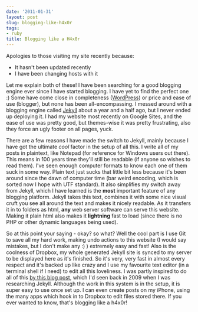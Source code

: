 ```yaml
---
date: '2011-01-31'
layout: post
slug: blogging-like-h4x0r
tags:
- ruby
title: Blogging like a H4x0r
---
```


Apologies to those visiting my site recently because:

* It hasn't been updated recently
* I have been changing hosts with it

Let me explain both of these! I have been searching for a good 
blogging engine ever since I have started blogging. I have yet 
to find the perfect one :) Some have come close in completeness 
([WordPress][WP]) or price and ease of use (blogger), but none 
has been all-encompassing. I messed around with a blogging engine 
called [Jekyll][JK] about a year and a half ago, but I never ended 
up deploying it. I had my website most recently on Google Sites, 
and the ease of use was pretty good, but themes-wise it was pretty 
frustrating, also they force an ugly footer on all pages, yuck.

There are a few reasons I have made the switch to Jekyll, mainly 
because I have got the ultimate *cool* factor in the setup 
of all this. I write all of my posts in plaintext, like Notepad 
(for reference for Windows users out there). This means in 100 
years time they'll still be readable (if anyone so wishes to read 
them). I've seen enough computer formats to know each one of them 
suck in some way. Plain text just sucks that little bit less because 
it's been around since the dawn of computer time (bar weird encoding, 
which is sorted now I hope with UTF standard). It also simplifies 
my switch away from Jekyll, which I have learned is the **most** 
important feature of any blogging platform. Jekyll takes this text, 
combines it with some nice visual cruft you see all around the text 
and makes it nicely readable. As it transfers it in to folders as html, 
**any** web server software can serve this website. Making it plain 
html also makes it **lightning** fast to load (since there is no 
PHP or other dynamic languages being used).

So at this point your saying - okay? so what? Well the cool part is 
I use Git to save all my hard work, making undo actions to this 
website (I would say mistakes, but I don't make any :) ) extremely 
easy and fast! Also is the coolness of Dropbox, my whole generated 
Jekyll site is synced to my server to be displayed here as it's 
finished. So it's very, very fast in almost every respect and it's 
backed up like crazy and I use my favourite text editor (in a 
terminal shell if I need) to edit all this loveliness. I was 
partly inspired to do all of this [by this blog post][MetaJack], 
which I'd seen back in 2009 when I was researching Jekyll. 
Although the work in this system is in the setup, it is super 
easy to use once set up. I can even create posts on my iPhone, 
using the many apps which hook in to Dropbox to edit files stored 
there. If you ever wanted to know, that's blogging like a h4x0r!

[WP]: http://wordpress.org/
[JK]: http://github.com/mojombo/jekyll
[MetaJack]: http://metajack.im/2009/01/23/blogging-with-git-emacs-and-jekyll/